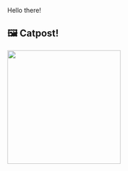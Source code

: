 Hello there!



## 🖼️ Catpost!

<sub>
    <img src="https://cdn2.thecatapi.com/images/aJn2siGcP.jpg" height="256">
</sub>

